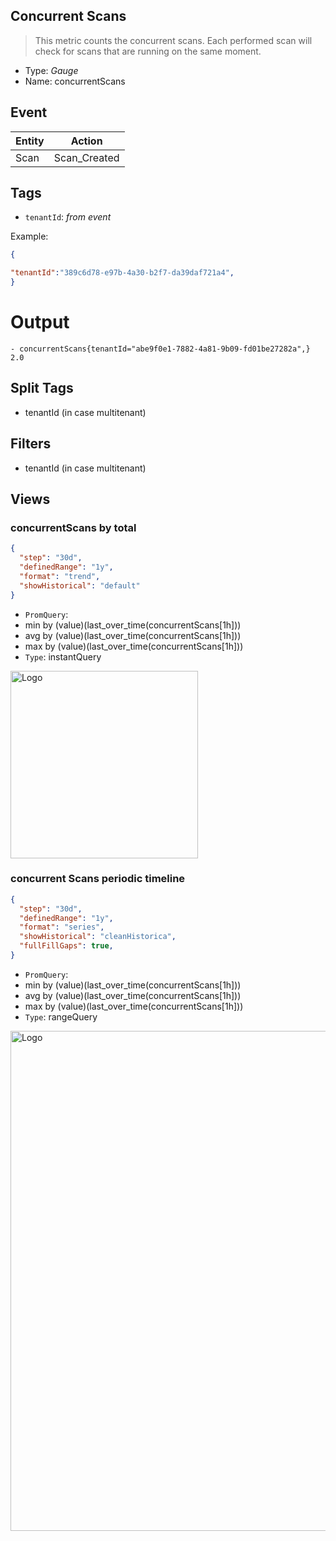 
## Concurrent Scans
> This metric counts the concurrent scans.
> Each performed scan will check for scans that are running on the same moment.

- Type: *Gauge*
- Name: concurrentScans

## Event
| Entity        | Action |
| ------------- | ------------- |
| Scan          | Scan_Created |

## Tags

- `tenantId`:      *from event*



Example:

```json
{

"tenantId":"389c6d78-e97b-4a30-b2f7-da39daf721a4",
} 
```
# Output
```
- concurrentScans{tenantId="abe9f0e1-7882-4a81-9b09-fd01be27282a",} 2.0
```
## Split Tags 
- tenantId (in case multitenant)

## Filters
- tenantId (in case multitenant)

## Views 
### concurrentScans by total 
```json
{
  "step": "30d",
  "definedRange": "1y",
  "format": "trend",
  "showHistorical": "default"
}
```
- `PromQuery`: 
- min by (value)(last_over_time(concurrentScans[1h]))
- avg by (value)(last_over_time(concurrentScans[1h]))
- max by (value)(last_over_time(concurrentScans[1h]))
- `Type`: instantQuery
 <img src="https://github.com/CheckmarxDev/ast-metrics-documentation/blob/master/imgs/concurrent-scans-total.png" alt="Logo" width="300" >

### concurrent Scans periodic timeline 
```json
{
  "step": "30d",
  "definedRange": "1y",
  "format": "series",
  "showHistorical": "cleanHistorica",
  "fullFillGaps": true,
}
```
- `PromQuery`: 
- min by (value)(last_over_time(concurrentScans[1h]))
- avg by (value)(last_over_time(concurrentScans[1h]))
- max by (value)(last_over_time(concurrentScans[1h]))
- `Type`: rangeQuery
<img src="https://github.com/CheckmarxDev/ast-metrics-documentation/blob/master/imgs/concurrent-scans-overtime.png" alt="Logo" width="800" >
